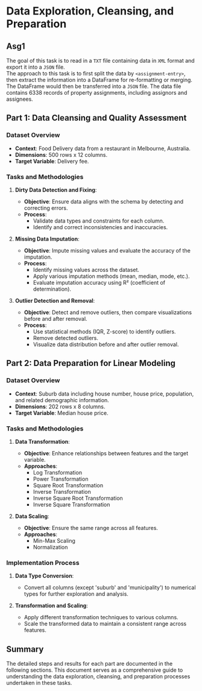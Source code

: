 # Data Exploration, Cleansing, and Preparation

## Asg1

The goal of this task is to read in a `TXT` file containing data in `XML` format and export it into a `JSON` file.   
The approach to this task is to first split the data by `<assignment-entry>`, then extract the information into a DataFrame for re-formatting or merging. The DataFrame would then be transferred into a `JSON` file. The data file contains 6338 records of property assignments, including assignors and assignees.

## Part 1: Data Cleansing and Quality Assessment

### Dataset Overview

- **Context**: Food Delivery data from a restaurant in Melbourne, Australia.
- **Dimensions**: 500 rows x 12 columns.
- **Target Variable**: Delivery fee.

### Tasks and Methodologies

1. **Dirty Data Detection and Fixing**:
    - **Objective**: Ensure data aligns with the schema by detecting and correcting errors.
    - **Process**: 
        - Validate data types and constraints for each column.
        - Identify and correct inconsistencies and inaccuracies.

2. **Missing Data Imputation**:
    - **Objective**: Impute missing values and evaluate the accuracy of the imputation.
    - **Process**:
        - Identify missing values across the dataset.
        - Apply various imputation methods (mean, median, mode, etc.).
        - Evaluate imputation accuracy using R² (coefficient of determination).

3. **Outlier Detection and Removal**:
    - **Objective**: Detect and remove outliers, then compare visualizations before and after removal.
    - **Process**:
        - Use statistical methods (IQR, Z-score) to identify outliers.
        - Remove detected outliers.
        - Visualize data distribution before and after outlier removal.

## Part 2: Data Preparation for Linear Modeling

### Dataset Overview

- **Context**: Suburb data including house number, house price, population, and related demographic information.
- **Dimensions**: 202 rows x 8 columns.
- **Target Variable**: Median house price.

### Tasks and Methodologies

1. **Data Transformation**:
    - **Objective**: Enhance relationships between features and the target variable.
    - **Approaches**:
        - Log Transformation
        - Power Transformation
        - Square Root Transformation
        - Inverse Transformation
        - Inverse Square Root Transformation
        - Inverse Square Transformation

2. **Data Scaling**:
    - **Objective**: Ensure the same range across all features.
    - **Approaches**:
        - Min-Max Scaling
        - Normalization

### Implementation Process

1. **Data Type Conversion**:
    - Convert all columns (except 'suburb' and 'municipality') to numerical types for further exploration and analysis.

2. **Transformation and Scaling**:
    - Apply different transformation techniques to various columns.
    - Scale the transformed data to maintain a consistent range across features.

## Summary

The detailed steps and results for each part are documented in the following sections. This document serves as a comprehensive guide to understanding the data exploration, cleansing, and preparation processes undertaken in these tasks.
